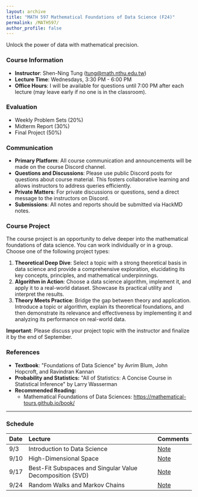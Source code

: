 ```yaml
---
layout: archive
title: "MATH 597 Mathematical Foundations of Data Science (F24)"
permalink: /MATH597/
author_profile: false
---
```


Unlock the power of data with mathematical precision.

### Course Information
* **Instructor**: Shen-Ning Tung (tung@math.nthu.edu.tw)
* **Lecture Time**: Wednesdays, 3:30 PM - 6:00 PM
* **Office Hours**: I will be available for questions until 7:00 PM after each lecture (may leave early if no one is in the classroom).

### Evaluation
* Weekly Problem Sets (20%)
* Midterm Report (30%)
* Final Project (50%)

### Communication
* **Primary Platform**: All course communication and announcements will be made on the course Discord channel.
* **Questions and Discussions**: Please use public Discord posts for questions about course material. This fosters collaborative learning and allows instructors to address queries efficiently.
* **Private Matters**: For private discussions or questions, send a direct message to the instructors on Discord.
* **Submissions**: All notes and reports should be submitted via HackMD notes.

### Course Project
The course project is an opportunity to delve deeper into the mathematical foundations of data science. You can work individually or in a group. Choose one of the following project types:
1. **Theoretical Deep Dive**: Select a topic with a strong theoretical basis in data science and provide a comprehensive exploration, elucidating its key concepts, principles, and mathematical underpinnings.
2. **Algorithm in Action**: Choose a data science algorithm, implement it, and apply it to a real-world dataset. Showcase its practical utility and interpret the results.
3. **Theory Meets Practice**: Bridge the gap between theory and application. Introduce a topic or algorithm, explain its theoretical foundations, and then demonstrate its relevance and effectiveness by implementing it and analyzing its performance on real-world data.

**Important**: Please discuss your project topic with the instructor and finalize it by the end of September.


### References
* **Textbook**: "Foundations of Data Science" by Avrim Blum, John Hopcroft, and Ravindran Kannan
* **Probability and Statistics:** "All of Statistics: A Concise Course in Statistical Inference" by Larry Wasserman
* **Recommended Reading:**
    * Mathematical Foundations
of Data Sciences: https://mathematical-tours.github.io/book/

---
### Schedule

| Date | Lecture | Comments |
|:-----|:--------|:---------|
| 9/3  | Introduction to Data Science | [Note](https://hackmd.io/@e41406/HJFDURqjA) |
| 9/10  | High-Dimensional Space | [Note](https://hackmd.io/@e41406/ByuN4X3jC) |
| 9/17  | Best-Fit Subspaces and Singular Value Decomposition (SVD) | [Note](https://hackmd.io/@e41406/BkPgoFI6C) |
| 9/24  | Random Walks and Markov Chains | [Note](https://hackmd.io/@e41406/Sy9oakNnA) |
